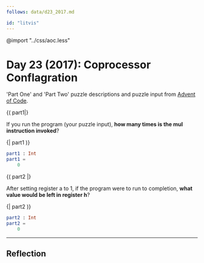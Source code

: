 ```yaml
---
follows: data/d23_2017.md

id: "litvis"
---
```


@import "../css/aoc.less"

# Day 23 (2017): Coprocessor Conflagration

'Part One' and 'Part Two' puzzle descriptions and puzzle input from [Advent of Code](https://adventofcode.com/2017/day/23).

{( part1|}

If you run the program (your puzzle input), **how many times is the mul instruction invoked**?

{| part1 )}

```elm {l r}
part1 : Int
part1 =
    0
```

{( part2 |}

After setting register a to 1, if the program were to run to completion, **what value would be left in register h**?

{| part2 )}

```elm {l r}
part2 : Int
part2 =
    0
```

---

## Reflection

